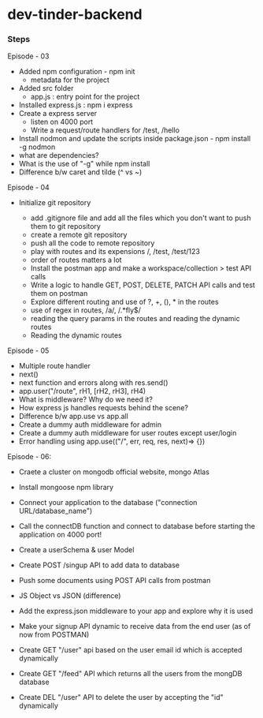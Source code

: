 # dev-tinder-backend

### Steps

Episode - 03

- Added npm configuration - npm init
  - metadata for the project
- Added src folder
  - app.js : entry point for the project
- Installed express.js : npm i express
- Create a express server
  - listen on 4000 port
  - Write a request/route handlers for /test, /hello
- Install nodmon and update the scripts inside package.json - npm install -g nodmon
- what are dependencies?
- What is the use of "-g" while npm install
- Difference b/w caret and tilde (^ vs ~)

Episode - 04

- Initialize git repository

  - add .gitignore file and add all the files which you don't want to push them to git repository
  - create a remote git repository
  - push all the code to remote repository
  - play with routes and its expensions /, /test, /test/123
  - order of routes matters a lot
  - Install the postman app and make a workspace/collection > test API calls
  - Write a logic to handle GET, POST, DELETE, PATCH API calls and test them on postman
  - Explore different routing and use of ?, +, (), \* in the routes
  - use of regex in routes, /a/, /.\*fly$/
  - reading the query params in the routes and reading the dynamic routes
  - Reading the dynamic routes

Episode - 05

- Multiple route handler
- next()
- next function and errors along with res.send()
- app.user("/route", rH1, [rH2, rH3], rH4)
- What is middleware? Why do we need it?
- How express js handles requests behind the scene?
- Difference b/w app.use vs app.all
- Create a dummy auth middleware for admin
- Create a dummy auth middleware for user routes except user/login
- Error handling using app.use(("/", err, req, res, next)=> {})

Episode - 06:

- Craete a cluster on mongodb official website, mongo Atlas
- Install mongoose npm library
- Connect your application to the database ("connection URL/database_name")
- Call the connectDB function and connect to database before starting the application on 4000 port!
- Create a userSchema & user Model
- Create POST /singup API to add data to database
- Push some documents using POST API calls from postman

- JS Object vs JSON (difference)
- Add the express.json middleware to your app and explore why it is used
- Make your signup API dynamic to receive data from the end user (as of now from POSTMAN)
- Create GET "/user" api based on the user email id which is accepted dynamically
- Create GET "/feed" API which returns all the users from the mongDB database
- Create DEL "/user" API to delete the user by accepting the "id" dynamically
